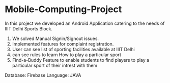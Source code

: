 # Mobile-Computing-Project

In this project we developed an Android Application catering to the needs of IIIT Delhi Sports Block. 

1. We solved Manual Signin/Signout issues.
2. Implemented features for complaint registration.
3. User can see list of sporting facilities available at IIIT Delhi
4. can see rules to learn How to play a particular sport
5. Find-a-Buddy Feature to enable students to find players to play a particular sport of their intrest with them

Database: Firebase
Language: JAVA
